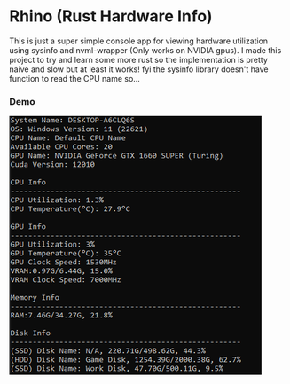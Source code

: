 # Rhino (Rust Hardware Info)

This is just a super simple console app for viewing hardware utilization using sysinfo and nvml-wrapper (Only works on NVIDIA gpus). I made this project to try and learn some more rust so the implementation is pretty naive and slow but at least it works! fyi the sysinfo library doesn't have function to read the CPU name so...

### Demo

![](gallery/demo.png)
